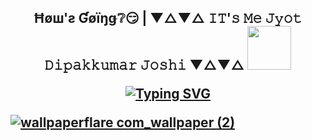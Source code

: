 <h2><p align="center"> Ħøш'ƨ Ɠøïŋǥ❔😏 |  ▼△▼△ 𝙸𝚃'𝚜 𝙼𝚎 𝙹𝚢𝚘𝚝 𝙳𝚒𝚙𝚊𝚔𝚔𝚞𝚖𝚊𝚛 𝙹𝚘𝚜𝚑𝚒 ▼△▼△
    <img src="https://media.giphy.com/media/im1xKpjEwdQuk/giphy.gif" width="70"</p>
<p align="center">
<a href="https://git.io/typing-svg"><img src="https://readme-typing-svg.herokuapp.com?font=Playfair+Display&size=26&pause=1000&color=6049C1&background=FFFFFF00&center=true&vCenter=true&random=true&width=435&lines=Custom++P.C++Builder;Cyber+security+Consultant;Kali+user+%F0%9F%98%9C" alt="Typing SVG" </p>
    
![wallpaperflare com_wallpaper (2)](https://github.com/JYOT001/JYOT001/assets/104615289/1a87cfe5-808e-4c90-9ff1-68d1190be491)


